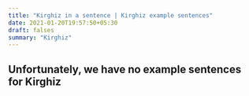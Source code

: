 ```yaml
---
title: "Kirghiz in a sentence | Kirghiz example sentences"
date: 2021-01-20T19:57:50+05:30
draft: falses
summary: "Kirghiz"
---
```

## Unfortunately, we have no example sentences for Kirghiz                 
